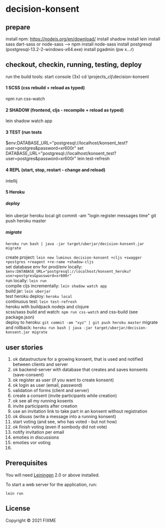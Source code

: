 # decision-konsent

## prepare
install npm: https://nodejs.org/en/download/
install shadow 
install lein
install sass dart-sass or node-sass --> npm install node-sass
install postgresql (postgresql-13.2-2-windows-x64.exe)
install pgadmin (pw x...r)
## checkout, checkin, running, testing, deploy

run the build tools:
start console (3x)
cd \projects\_clj\decision-konsent

#### 1 SCSS (css rebuild + reload as typed)
npm run css-watch

#### 2 SHADOW (frontend, cljs - recompile + reload as typed)
lein shadow watch app

#### 3 TEST (run tests 
$env:DATABASE_URL="postgresql://localhost/konsent_test?user=postgres&password=xr600r"
set DATABASE_URL="postgresql://localhost/konsent_test?user=postgres&password=xr600r"
lein test-refresh

#### 4 REPL (start, stop, restart - change and reload)
intellij

#### 5 Heroku
##### deploy
lein uberjar
heroku local
git commit -am "login register messages time"
git push heroku master
##### migrate
`heroku run bash | java -jar target/uberjar/decision-konsent.jar migrate`

create project: `lein new luminus decision-konsent +cljs +swagger +postgres +reagent +re-rame +shadow-cljs`   
set database env for prod/env locally: `$env:DATABASE_URL="postgresql://localhost/konsent_heroku?user=postgres&password=xr600r"`  
run locally: `lein run`  
compile cljs incrementally: `lein shadow watch app`  
build jar: `lein uberjar`  
test heroku deploy: `heroku local`  
continuous test: `lein test-refresh`  
heroku with buildpack nodejs and clojure  
scss/sass build and watch: `npm run css-watch` and css-build (see package.json)  
deploy to heroku: `git commit -am "xyz" | git push heroku master`
migrate and rollback: `heroku run bash | java -jar target/uberjar/decision-konsent.jar migrate`

## user stories
1. ok datastructure for a growing konsent, that is used and notified between clients and server
1. ok backend-server with database that creates and saves konsents (save-consent)
1. ok register as user (if you want to create konsent)
1. ok login as user (email, password)
1. validation of forms (client and server)
1. create a consent (invite participants while creation)
1. ok see all my running kosents 
1. invite participants after creation
1. use an invitation link to take part in an konsent without registration
1. ok disuss (write a message into a running konsent)
1. start voting (and see, who has voted - but not how)
1. ok finish voting (even if sombody did not vote)
1. notify invitation per email
1. emoties in discussions
1. emoties vor voting
1.  

## Prerequisites

You will need [Leiningen][1] 2.0 or above installed.

[1]: https://github.com/technomancy/leiningen


To start a web server for the application, run:

    lein run 

## License

Copyright © 2021 FIXME
